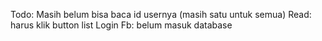 Todo: Masih belum bisa baca id usernya (masih satu untuk semua)
Read: harus klik button list
Login Fb: belum masuk database
